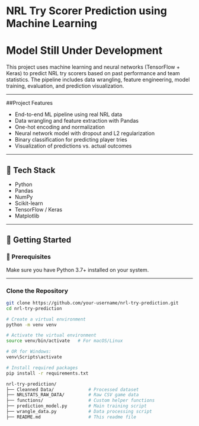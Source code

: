 # NRL Try Scorer Prediction using Machine Learning
# Model Still Under Development

This project uses machine learning and neural networks (TensorFlow + Keras) to predict NRL try scorers based on past performance and team statistics. The pipeline includes data wrangling, feature engineering, model training, evaluation, and prediction visualization.

---

##Project Features

- End-to-end ML pipeline using real NRL data
- Data wrangling and feature extraction with Pandas
- One-hot encoding and normalization
- Neural network model with dropout and L2 regularization
- Binary classification for predicting player tries
- Visualization of predictions vs. actual outcomes

---

## 🧪 Tech Stack

- Python
- Pandas
- NumPy
- Scikit-learn
- TensorFlow / Keras
- Matplotlib

---

## 🚀 Getting Started

### 🔧 Prerequisites

Make sure you have Python 3.7+ installed on your system.

---

### Clone the Repository

```bash
git clone https://github.com/your-username/nrl-try-prediction.git
cd nrl-try-prediction

# Create a virtual environment
python -m venv venv

# Activate the virtual environment
source venv/bin/activate   # For macOS/Linux

# OR for Windows:
venv\Scripts\activate

# Install required packages
pip install -r requirements.txt

nrl-try-prediction/
├── Cleanned Data/             # Processed dataset
├── NRLSTATS_RAW_DATA/         # Raw CSV game data
├── functions/                 # Custom helper functions
├── prediction_model.py        # Main training script
├── wrangle_data.py            # Data processing script
├── README.md                  # This readme file
